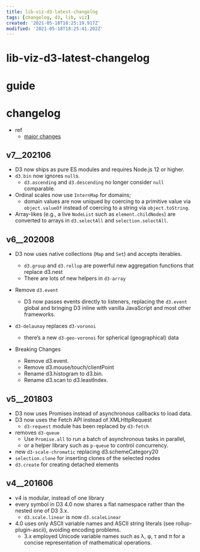 ```yaml
---
title: lib-viz-d3-latest-changelog
tags: [changelog, d3, lib, viz]
created: '2021-05-18T18:25:19.917Z'
modified: '2021-05-18T18:25:41.202Z'
---
```


# lib-viz-d3-latest-changelog

# guide

# changelog
- ref
  - [major changes](https://github.com/d3/d3/blob/master/CHANGES.md)

## v7__202106

- D3 now ships as pure ES modules and requires Node.js 12 or higher. 
- `d3.bin` now ignores `null`s.
  - `d3.ascending` and `d3.descending` no longer consider `null` comparable.
- Ordinal scales now use `InternMap` for domains; 
  - domain values are now uniqued by coercing to a primitive value via `object.valueOf` instead of coercing to a string via `object.toString`.
- Array-likes (e.g., a live `NodeList` such as `element.childNodes`) are converted to arrays in `d3.selectAll` and `selection.selectAll`.

## v6__202008

- D3 now uses native collections (`Map` and `Set`) and accepts iterables. 
  - `d3.group` and `d3.rollup` are powerful new aggregation functions that replace d3.nest 
  - There are lots of new helpers in `d3-array`
- Remove `d3.event`
  - D3 now passes events directly to listeners, replacing the `d3.event` global and bringing D3 inline with vanilla JavaScript and most other frameworks.
- `d3-delaunay` replaces `d3-voronoi`
  - there’s a new `d3-geo-voronoi` for spherical (geographical) data

- Breaking Changes
  - Remove d3.event.
  - Remove d3.mouse/touch/clientPoint
  - Rename d3.histogram to d3.bin.
  - Rename d3.scan to d3.leastIndex.

## v5__201803

- D3 now uses Promises instead of asynchronous callbacks to load data.
- D3 now uses the Fetch API instead of XMLHttpRequest
  - `d3-request` module has been replaced by `d3-fetch`
- removes `d3-queue`
  - Use `Promise.all` to run a batch of asynchronous tasks in parallel, 
  - or a helper library such as `p-queue` to control concurrency.
- new `d3-scale-chromatic` replacing d3.schemeCategory20
- `selection.clone` for inserting clones of the selected nodes
- `d3.create` for creating detached elements

## v4__201606

- v4 is modular, instead of one library
- every symbol in D3 4.0 now shares a flat namespace rather than the nested one of D3 3.x.
  - `d3.scale.linear` is now `d3.scaleLinear`
- 4.0 uses only ASCII variable names and ASCII string literals (see rollup-plugin-ascii), avoiding encoding problems.
  - 3.x employed Unicode variable names such as λ, φ, τ and π for a concise representation of mathematical operations.

